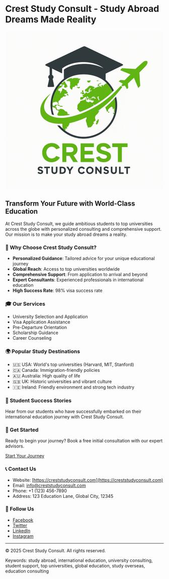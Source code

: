 # Crest Study Consult - Study Abroad Dreams Made Reality

![Crest Study Consult Logo](./public/crest-logo.png)

## Transform Your Future with World-Class Education

At Crest Study Consult, we guide ambitious students to top universities across the globe with personalized consulting and comprehensive support. Our mission is to make your study abroad dreams a reality.

### 🌟 Why Choose Crest Study Consult?

- **Personalized Guidance**: Tailored advice for your unique educational journey
- **Global Reach**: Access to top universities worldwide
- **Comprehensive Support**: From application to arrival and beyond
- **Expert Consultants**: Experienced professionals in international education
- **High Success Rate**: 98% visa success rate

### 🎓 Our Services

- University Selection and Application
- Visa Application Assistance
- Pre-Departure Orientation
- Scholarship Guidance
- Career Counseling

### 🌍 Popular Study Destinations

- 🇺🇸 USA: World's top universities (Harvard, MIT, Stanford)
- 🇨🇦 Canada: Immigration-friendly policies
- 🇦🇺 Australia: High quality of life
- 🇬🇧 UK: Historic universities and vibrant culture
- 🇮🇪 Ireland: Friendly environment and strong tech industry

### 💼 Student Success Stories

Hear from our students who have successfully embarked on their international education journey with Crest Study Consult.

### 🚀 Get Started

Ready to begin your journey? Book a free initial consultation with our expert advisors.

[Start Your Journey](https://creststudyconsult.com/get-started)

### 📞 Contact Us

- Website: [https://creststudyconsult.com](https://creststudyconsult.com)
- Email: info@creststudyconsult.com
- Phone: +1 (123) 456-7890
- Address: 123 Education Lane, Global City, 12345

### 🔗 Follow Us

- [Facebook](https://facebook.com/creststudyconsult)
- [Twitter](https://twitter.com/creststudyconsult)
- [LinkedIn](https://linkedin.com/company/creststudyconsult)
- [Instagram](https://instagram.com/creststudyconsult)

---

© 2025 Crest Study Consult. All rights reserved.

Keywords: study abroad, international education, university consulting, student support, top universities, global education, study overseas, education consulting
